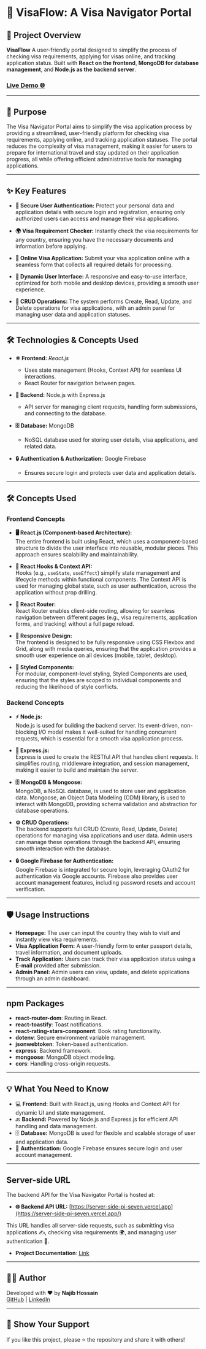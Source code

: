 # 🌟 VisaFlow: A Visa Navigator Portal

## 🚀 Project Overview

**VisaFlow** A user-friendly portal designed to simplify the process of checking visa requirements, applying for visas online, and tracking application status. Built with **React on the frontend**, **MongoDB for database management**, and **Node.js as the backend server**.

### [Live Demo 🌐](https://visa-guide-n49h.web.app/)  


---

## 🎯 Purpose

The Visa Navigator Portal aims to simplify the visa application process by providing a streamlined, user-friendly platform for checking visa requirements, applying online, and tracking application statuses. The portal reduces the complexity of visa management, making it easier for users to prepare for international travel and stay updated on their application progress, all while offering efficient administrative tools for managing applications.

---

## ✨ Key Features

- **🔐 Secure User Authentication:** Protect your personal data and application details with secure login and registration, ensuring only authorized users can access and manage their visa applications.  
- **🌍 Visa Requirement Checker:** Instantly check the visa requirements for any country, ensuring you have the necessary documents and information before applying.  
- **📝 Online Visa Application:** Submit your visa application online with a seamless form that collects all required details for processing.  

- **📱 Dynamic User Interface:** A responsive and easy-to-use interface, optimized for both mobile and desktop devices, providing a smooth user experience.  
- **🔄 CRUD Operations:** The system performs Create, Read, Update, and Delete operations for visa applications, with an admin panel for managing user data and application statuses.

---

## **🛠️ Technologies & Concepts Used**

- **⚛️ Frontend:** _React.js_  
    - Uses state management (Hooks, Context API) for seamless UI interactions.  
    - React Router for navigation between pages.  

- **🔧 Backend:** Node.js with Express.js  
    - API server for managing client requests, handling form submissions, and connecting to the database.  

- **🗄️ Database:** MongoDB  
    - NoSQL database used for storing user details, visa applications, and related data.  

- **🔒 Authentication & Authorization:** Google Firebase  
    - Ensures secure login and protects user data and application details.

---

## **🛠️ Concepts Used**

### **Frontend Concepts**  
- **🖥️ React.js (Component-based Architecture):**  
  The entire frontend is built using React, which uses a component-based structure to divide the user interface into reusable, modular pieces. This approach ensures scalability and maintainability.

- **🎣 React Hooks & Context API:**  
  Hooks (e.g., `useState`, `useEffect`) simplify state management and lifecycle methods within functional components. The Context API is used for managing global state, such as user authentication, across the application without prop drilling.

- **🔄 React Router:**  
  React Router enables client-side routing, allowing for seamless navigation between different pages (e.g., visa requirements, application forms, and tracking) without a full page reload.

- **📱 Responsive Design:**  
  The frontend is designed to be fully responsive using CSS Flexbox and Grid, along with media queries, ensuring that the application provides a smooth user experience on all devices (mobile, tablet, desktop).

- **💅 Styled Components:**  
  For modular, component-level styling, Styled Components are used, ensuring that the styles are scoped to individual components and reducing the likelihood of style conflicts.

### **Backend Concepts**  
- **⚡ Node.js:**  
  Node.js is used for building the backend server. Its event-driven, non-blocking I/O model makes it well-suited for handling concurrent requests, which is essential for a smooth visa application process.

- **🔌 Express.js:**  
  Express is used to create the RESTful API that handles client requests. It simplifies routing, middleware integration, and session management, making it easier to build and maintain the server.

- **🗄️ MongoDB & Mongoose:**  
  MongoDB, a NoSQL database, is used to store user and application data. Mongoose, an Object Data Modeling (ODM) library, is used to interact with MongoDB, providing schema validation and abstraction for database operations.

- **⚙️ CRUD Operations:**  
  The backend supports full CRUD (Create, Read, Update, Delete) operations for managing visa applications and user data. Admin users can manage these operations through the backend API, ensuring smooth interaction with the database.

- **🔒 Google Firebase for Authentication:**  
  Google Firebase is integrated for secure login, leveraging OAuth2 for authentication via Google accounts. Firebase also provides user account management features, including password resets and account verification.

---

## **🛡️ Usage Instructions**
- **Homepage:** The user can input the country they wish to visit and instantly view visa requirements.
- **Visa Application Form:** A user-friendly form to enter passport details, travel information, and document uploads.
- **Track Application:** Users can track their visa application status using a **E-mail** provided after submission.
- **Admin Panel:** Admin users can view, update, and delete applications through an admin dashboard.

---

## npm Packages
- **react-router-dom**: Routing in React.
- **react-toastify**: Toast notifications.
- **react-rating-stars-component**: Book rating functionality.
- **dotenv**: Secure environment variable management.
- **jsonwebtoken**: Token-based authentication.
- **express**: Backend framework.
- **mongoose**: MongoDB object modeling.
- **cors**: Handling cross-origin requests.


---

## 💡 What You Need to Know


- 💻 **Frontend:** Built with React.js, using Hooks and Context API for dynamic UI and state management.  
- 🔙 **Backend:** Powered by Node.js and Express.js for efficient API handling and data management.  
- 🗄️ **Database:** MongoDB is used for flexible and scalable storage of user and application data.  
- 🔐 **Authentication:** Google Firebase ensures secure login and user account management.

---



 
  
## **Server-side URL**  

The backend API for the Visa Navigator Portal is hosted at:  

- **🌐 Backend API URL:** [https://server-side-pi-seven.vercel.app](https://server-side-pi-seven.vercel.app/)  

This URL handles all server-side requests, such as submitting visa applications ✍️, checking visa requirements 🌍, and managing user authentication 🔐.


- **Project Documentation**: [Link](https://docs.google.com/document/d/1V7YZXJbhnlJpqLZonXKU_Xxl5slLF8H6t4tAYiYbh0s/edit?tab=t.0) 

---

## 🧑‍💻 Author

Developed with ❤️ by **Najib Hossain**  
[GitHub](https://github.com/NajibHossain49) | [LinkedIn](https://www.linkedin.com/in/md-najib-hossain/)

---

## 🌟 Show Your Support

If you like this project, please ⭐ the repository and share it with others!

